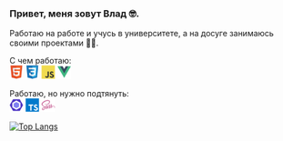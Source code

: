 ### Привет, меня зовут Влад 🤓.
Работаю на работе и учусь в университете, а на досуге занимаюсь своими проектами 👨‍💻.

С чем работаю:
<br>
<img src="https://github.com/devicons/devicon/blob/master/icons/html5/html5-original.svg" alt="vuejs" width="24" height="24" background="#4FC08D"/>
<img src="https://github.com/devicons/devicon/blob/master/icons/css3/css3-original.svg" alt="vuejs" width="24" height="24" background="#4FC08D"/>
<img src="https://github.com/devicons/devicon/blob/master/icons/javascript/javascript-original.svg" alt="vuejs" width="24" height="24" background="#4FC08D"/>
<img src="https://github.com/devicons/devicon/blob/master/icons/vuejs/vuejs-original.svg" alt="vuejs" width="24" height="24" background="#4FC08D"/>

Работаю, но нужно подтянуть:
<br>
<img src="https://github.com/devicons/devicon/blob/master/icons/eslint/eslint-original.svg" alt="vuejs" width="24" height="24" background="#4FC08D"/>
<img src="https://github.com/devicons/devicon/blob/master/icons/typescript/typescript-original.svg" alt="vuejs" width="24" height="24" background="#4FC08D"/>
<img src="https://github.com/devicons/devicon/blob/master/icons/sass/sass-original.svg" alt="vuejs" width="24" height="24" background="#4FC08D"/>

[![Top Langs](https://github-readme-stats.vercel.app/api/top-langs/?username=vladkutnyakov&layout=compact)](https://github.com/vladkutnyakov/github-readme-stats)
